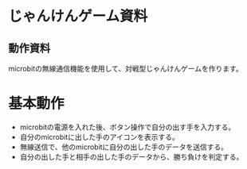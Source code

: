 # じゃんけんゲーム資料
## 動作資料
microbitの無線通信機能を使用して、対戦型じゃんけんゲームを作ります。
# 基本動作
- microbitの電源を入れた後、ボタン操作で自分の出す手を入力する。
- 自分のmicrobitに出した手のアイコンを表示する。
- 無線送信で、他のmicrobitに自分の出した手のデータを送信する。
- 自分の出した手と相手の出した手のデータから、勝ち負けを判定する。
